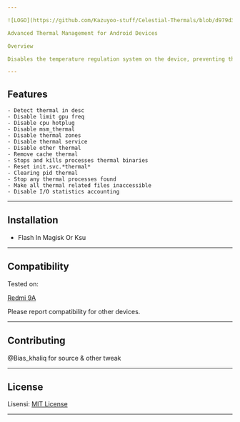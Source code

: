 ```yaml
---

![LOGO](https://github.com/Kazuyoo-stuff/Celestial-Thermals/blob/d979d3c611efced8568897111801cd470506b127/logo.jpg)

Advanced Thermal Management for Android Devices

Overview

Disables the temperature regulation system on the device, preventing the device from reducing performance due to overheating.

---
```


## Features

```
- Detect thermal in desc
- Disable limit gpu freq
- Disable cpu hotplug
- Disable msm_thermal
- Disable thermal zones
- Disable thermal service
- Disable other thermal
- Remove cache thermal
- Stops and kills processes thermal binaries
- Reset init.svc.*thermal*
- Clearing pid thermal
- Stop any thermal processes found
- Make all thermal related files inaccessible
- Disable I/O statistics accounting
```

---

## Installation

- Flash In Magisk Or Ksu

---

## Compatibility

Tested on:

[Redmi 9A](https://m.gsmarena.com/xiaomi_redmi_9a-10279.php)


Please report compatibility for other devices.


---

## Contributing

@Bias_khaliq for source & other tweak

---

## License

Lisensi: [MIT License](https://opensource.org/license/MIT)


---
